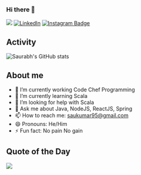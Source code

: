 ### Hi there 👋

![](https://komarev.com/ghpvc/?username=saukumar95) [![LinkedIn](https://img.shields.io/badge/-LinkedIn-De76a8?style=flat-square&logo=Linkedin&logoColor=blue&color=white)](https://www.linkedin.com/in/saurabhkumarrr/) [![Instagram Badge](https://img.shields.io/badge/-Instagram-e4405f?style=flat-square&logo=Instagram&logoColor=red&color=white)](https://www.instagram.com/that.confused.bihari/)

## Activity

![Saurabh's GitHub stats](https://github-readme-stats.vercel.app/api?username=saukumar95&show_icons=true&theme=dark)

## About me

- 🔭 I’m currently working Code Chef Programming
- 🌱 I’m currently learning Scala
- 🤔 I’m looking for help with Scala
- 💬 Ask me about Java, NodeJS, ReactJS, Spring
- 📫 How to reach me: saukumar95@gmail.com
- 😄 Pronouns: He/Him
- ⚡ Fun fact: No pain No gain


## Quote of the Day

<p align="left">
  <img src="https://quotes-github-readme.vercel.app/api?type=horizontal&theme=light)](https://github.com/PiyushSuthar/github-readme-quotes" />
</p>

<!--
**saukumar95/saukumar95** is a ✨ _special_ ✨ repository because its `README.md` (this file) appears on your GitHub profile.

Here are some ideas to get you started:

- 🔭 I’m currently working on ...
- 🌱 I’m currently learning ...
- 👯 I’m looking to collaborate on ...
- 🤔 I’m looking for help with ...
- 💬 Ask me about ...
- 📫 How to reach me: ...
- 😄 Pronouns: ...
- ⚡ Fun fact: ...
-->

